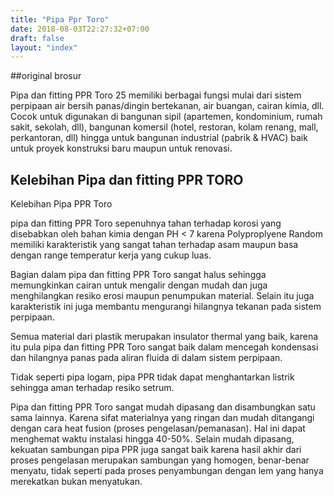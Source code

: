 ```yaml
---
title: "Pipa Ppr Toro"
date: 2018-08-03T22:27:32+07:00
draft: false
layout: "index"
---
```


##original brosur

Pipa dan fitting PPR Toro 25 memiliki berbagai fungsi mulai dari sistem perpipaan air bersih panas/dingin bertekanan, air buangan, cairan kimia, dll. Cocok untuk digunakan di bangunan sipil (apartemen, kondominium, rumah sakit, sekolah, dll), bangunan komersil (hotel, restoran, kolam renang, mall, perkantoran, dll) hingga untuk bangunan industrial (pabrik & HVAC) baik untuk proyek konstruksi baru maupun untuk renovasi.


## Kelebihan Pipa dan fitting PPR TORO

Kelebihan Pipa PPR Toro

pipa dan fitting PPR Toro sepenuhnya tahan terhadap korosi yang disebabkan oleh bahan kimia dengan PH < 7 karena Polyproplyene Random memiliki karakteristik yang sangat tahan terhadap asam maupun basa dengan range temperatur kerja yang cukup luas.

Bagian dalam pipa dan fitting PPR Toro sangat halus sehingga memungkinkan cairan untuk mengalir dengan mudah dan juga menghilangkan resiko erosi maupun penumpukan material. Selain itu juga karakteristik ini juga membantu mengurangi hilangnya tekanan pada sistem perpipaan.

Semua material dari plastik merupakan insulator thermal yang baik, karena itu pula pipa dan fitting PPR Toro sangat baik dalam mencegah kondensasi dan hilangnya panas pada aliran fluida di dalam sistem perpipaan.

Tidak seperti pipa logam, pipa PPR tidak dapat menghantarkan listrik sehingga aman terhadap resiko setrum.

Pipa dan fitting PPR Toro sangat mudah dipasang dan disambungkan satu sama lainnya. Karena sifat materialnya yang ringan dan mudah ditangangi dengan cara heat fusion (proses pengelasan/pemanasan). Hal ini dapat menghemat waktu instalasi hingga 40-50%. Selain mudah dipasang, kekuatan sambungan pipa PPR juga sangat baik karena hasil akhir dari proses pengelasan merupakan sambungan yang homogen, benar-benar menyatu, tidak seperti pada proses penyambungan dengan lem yang hanya merekatkan bukan menyatukan.



